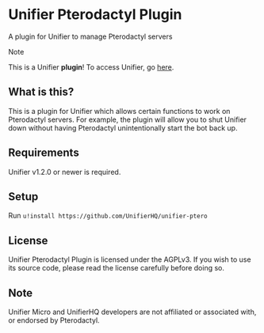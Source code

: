 # Unifier Pterodactyl Plugin
A plugin for Unifier to manage Pterodactyl servers

> [!NOTE]
> This is a Unifier **plugin**! To access Unifier, go [here](https://github.com/greeeen-dev/unifier).

## What is this?
This is a plugin for Unifier which allows certain functions to work on Pterodactyl servers. For example, the plugin 
will allow you to shut Unifier down without having Pterodactyl unintentionally start the bot back up.

## Requirements
Unifier v1.2.0 or newer is required.

## Setup
Run `u!install https://github.com/UnifierHQ/unifier-ptero`

## License
Unifier Pterodactyl Plugin is licensed under the AGPLv3. If you wish to use its source code, please read the license 
carefully before doing so.

## Note
Unifier Micro and UnifierHQ developers are not affiliated or associated with, or endorsed by Pterodactyl.

